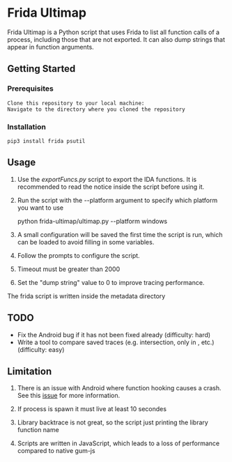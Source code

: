 # Frida Ultimap

Frida Ultimap is a Python script that uses Frida to list all function calls of a process, including those that are not exported. It can also dump strings that appear in function arguments.
## Getting Started
### Prerequisites

    Clone this repository to your local machine:
    Navigate to the directory where you cloned the repository

### Installation

    pip3 install frida psutil


## Usage

1. Use the *exportFuncs.py* script to export the IDA functions. It is recommended to read the notice inside the script before using it.

2. Run the script with the --platform argument to specify which platform you want to use

    python frida-ultimap/ultimap.py --platform windows

3. A small configuration will be saved the first time the script is run, which can be loaded to avoid filling in some variables.

4. Follow the prompts to configure the script. 

5. Timeout must be greater than 2000

6. Set the "dump string" value to 0 to improve tracing performance.

The frida script is written inside the metadata directory
    



## TODO

- Fix the Android bug if it has not been fixed already (difficulty: hard)
- Write a tool to compare saved traces (e.g. intersection, only in <trace>, etc.) (difficulty: easy)



## Limitation

1. There is an issue with Android where function hooking causes a crash. See this [issue](https://github.com/frida/frida/issues/2376) for more information.

2. If process is spawn it must live at least 10 secondes

3. Library backtrace is not great, so the script just printing the library function name

4. Scripts are written in JavaScript, which leads to a loss of performance compared to native gum-js

